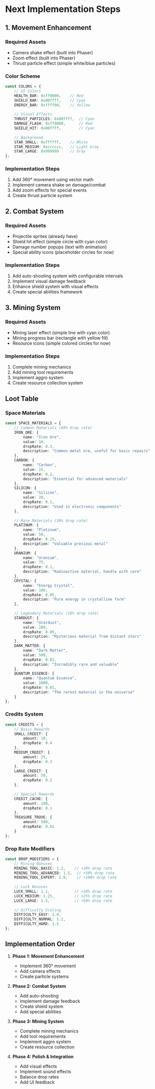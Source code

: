 # Next Implementation Steps

## 1. Movement Enhancement

### Required Assets
- Camera shake effect (built into Phaser)
- Zoom effect (built into Phaser)
- Thrust particle effect (simple white/blue particles)

### Color Scheme
```typescript
const COLORS = {
    // UI Colors
    HEALTH_BAR: 0xff0000,    // Red
    SHIELD_BAR: 0x00ffff,    // Cyan
    ENERGY_BAR: 0xffff00,    // Yellow
    
    // Visual Effects
    THRUST_PARTICLES: 0x00ffff,  // Cyan
    DAMAGE_FLASH: 0xff0000,      // Red
    SHIELD_HIT: 0x00ffff,        // Cyan
    
    // Background
    STAR_SMALL: 0xffffff,    // White
    STAR_MEDIUM: 0xcccccc,   // Light Gray
    STAR_LARGE: 0x999999     // Gray
};
```

### Implementation Steps
1. Add 360° movement using vector math
2. Implement camera shake on damage/combat
3. Add zoom effects for special events
4. Create thrust particle system

## 2. Combat System

### Required Assets
- Projectile sprites (already have)
- Shield hit effect (simple circle with cyan color)
- Damage number popups (text with animation)
- Special ability icons (placeholder circles for now)

### Implementation Steps
1. Add auto-shooting system with configurable intervals
2. Implement visual damage feedback
3. Enhance shield system with visual effects
4. Create special abilities framework

## 3. Mining System

### Required Assets
- Mining laser effect (simple line with cyan color)
- Mining progress bar (rectangle with yellow fill)
- Resource icons (simple colored circles for now)

### Implementation Steps
1. Complete mining mechanics
2. Add mining tool requirements
3. Implement aggro system
4. Create resource collection system

## Loot Table

### Space Materials
```typescript
const SPACE_MATERIALS = {
    // Common Materials (60% drop rate)
    IRON_ORE: {
        name: "Iron Ore",
        value: 10,
        dropRate: 0.3,
        description: "Common metal ore, useful for basic repairs"
    },
    CARBON: {
        name: "Carbon",
        value: 15,
        dropRate: 0.2,
        description: "Essential for advanced materials"
    },
    SILICON: {
        name: "Silicon",
        value: 20,
        dropRate: 0.1,
        description: "Used in electronic components"
    },
    
    // Rare Materials (30% drop rate)
    PLATINUM: {
        name: "Platinum",
        value: 50,
        dropRate: 0.15,
        description: "Valuable precious metal"
    },
    URANIUM: {
        name: "Uranium",
        value: 75,
        dropRate: 0.1,
        description: "Radioactive material, handle with care"
    },
    CRYSTAL: {
        name: "Energy Crystal",
        value: 100,
        dropRate: 0.05,
        description: "Pure energy in crystalline form"
    },
    
    // Legendary Materials (10% drop rate)
    STARDUST: {
        name: "Stardust",
        value: 200,
        dropRate: 0.05,
        description: "Mysterious material from distant stars"
    },
    DARK_MATTER: {
        name: "Dark Matter",
        value: 500,
        dropRate: 0.02,
        description: "Incredibly rare and valuable"
    },
    QUANTUM_ESSENCE: {
        name: "Quantum Essence",
        value: 1000,
        dropRate: 0.01,
        description: "The rarest material in the universe"
    }
};
```

### Credits System
```typescript
const CREDITS = {
    // Basic Rewards
    SMALL_CREDIT: {
        amount: 10,
        dropRate: 0.4
    },
    MEDIUM_CREDIT: {
        amount: 25,
        dropRate: 0.3
    },
    LARGE_CREDIT: {
        amount: 50,
        dropRate: 0.2
    },
    
    // Special Rewards
    CREDIT_CACHE: {
        amount: 100,
        dropRate: 0.1
    },
    TREASURE_TROVE: {
        amount: 500,
        dropRate: 0.01
    }
};
```

### Drop Rate Modifiers
```typescript
const DROP_MODIFIERS = {
    // Mining Bonuses
    MINING_TOOL_BASIC: 1.2,    // +20% drop rate
    MINING_TOOL_ADVANCED: 1.5,  // +50% drop rate
    MINING_TOOL_EXPERT: 2.0,    // +100% drop rate
    
    // Luck Bonuses
    LUCK_SMALL: 1.1,           // +10% drop rate
    LUCK_MEDIUM: 1.25,         // +25% drop rate
    LUCK_LARGE: 1.5,           // +50% drop rate
    
    // Difficulty Scaling
    DIFFICULTY_EASY: 1.0,
    DIFFICULTY_NORMAL: 1.2,
    DIFFICULTY_HARD: 1.5
};
```

## Implementation Order

1. **Phase 1: Movement Enhancement**
   - Implement 360° movement
   - Add camera effects
   - Create particle systems

2. **Phase 2: Combat System**
   - Add auto-shooting
   - Implement damage feedback
   - Create shield system
   - Add special abilities

3. **Phase 3: Mining System**
   - Complete mining mechanics
   - Add tool requirements
   - Implement aggro system
   - Create resource collection

4. **Phase 4: Polish & Integration**
   - Add visual effects
   - Implement sound effects
   - Balance drop rates
   - Add UI feedback 